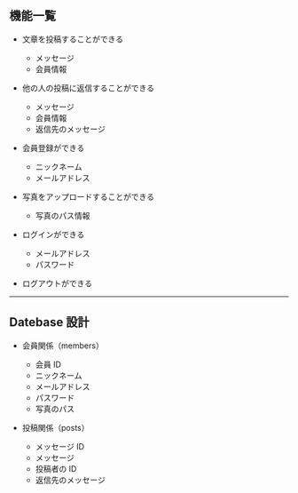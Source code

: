 ## 機能一覧

- 文章を投稿することができる

  - メッセージ
  - 会員情報

- 他の人の投稿に返信することができる

  - メッセージ
  - 会員情報
  - 返信先のメッセージ

- 会員登録ができる

  - ニックネーム
  - メールアドレス

- 写真をアップロードすることができる

  - 写真のパス情報

- ログインができる

  - メールアドレス
  - パスワード

- ログアウトができる

---

## Datebase 設計

- 会員関係（members）

  - 会員 ID
  - ニックネーム
  - メールアドレス
  - パスワード
  - 写真のパス

- 投稿関係（posts）

  - メッセージ ID
  - メッセージ
  - 投稿者の ID
  - 返信先のメッセージ
